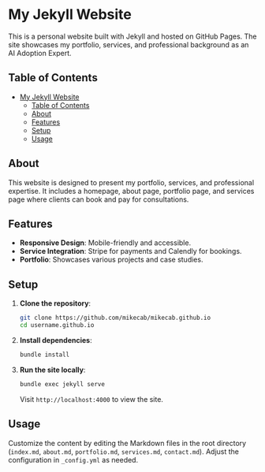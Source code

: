 # My Jekyll Website

This is a personal website built with Jekyll and hosted on GitHub Pages. The site showcases my portfolio, services, and professional background as an AI Adoption Expert.

## Table of Contents
- [My Jekyll Website](#my-jekyll-website)
  - [Table of Contents](#table-of-contents)
  - [About](#about)
  - [Features](#features)
  - [Setup](#setup)
  - [Usage](#usage)

## About
This website is designed to present my portfolio, services, and professional expertise. It includes a homepage, about page, portfolio page, and services page where clients can book and pay for consultations.

## Features
- **Responsive Design**: Mobile-friendly and accessible.
- **Service Integration**: Stripe for payments and Calendly for bookings.
- **Portfolio**: Showcases various projects and case studies.

## Setup

1. **Clone the repository**:
    ```bash
    git clone https://github.com/mikecab/mikecab.github.io
    cd username.github.io
    ```

2. **Install dependencies**:
    ```bash
    bundle install
    ```

3. **Run the site locally**:
    ```bash
    bundle exec jekyll serve
    ```
    Visit `http://localhost:4000` to view the site.

## Usage
Customize the content by editing the Markdown files in the root directory (`index.md`, `about.md`, `portfolio.md`, `services.md`, `contact.md`). Adjust the configuration in `_config.yml` as needed.
